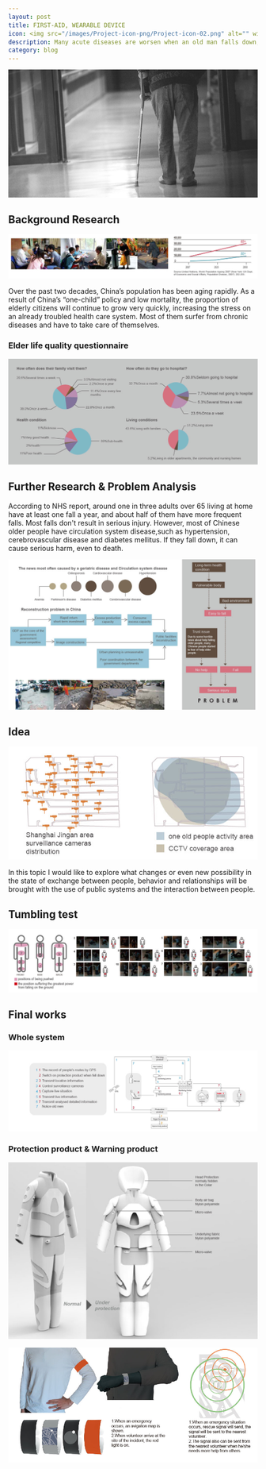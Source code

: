 ```yaml
---
layout: post
title: FIRST-AID, WEARABLE DEVICE
icon: <img src="/images/Project-icon-png/Project-icon-02.png" alt="" width="50"/>
description: Many acute diseases are worsen when an old man falls down, an example is cerebral hemorrhage. This is the most urgent time, but they cannot ask for help. In order to provide them with first add and to bridge the gap between people who need help and those who offer a hand, this set of wearable device is needed.
category: blog
---
```

![Git Bash](/FirstAid-img/FirstAid-img-01.jpg)
## Background Research

![Git Bash](/FirstAid-img/FirstAid-img-02.jpg)

Over the past two decades, China’s population has been aging rapidly. As a result of China’s “one-child” policy and low mortality, the proportion of elderly citizens will continue to grow very quickly, increasing the stress on an already troubled health care system. Most of them surfer from chronic diseases and have to take care of themselves.

### Elder life quality questionnaire
![Git Bash](/FirstAid-img/FirstAid-img-03.jpg)

## Further Research & Problem Analysis

According to NHS report, around one in three adults over 65 living at home have at least one fall a year, and about half of them have more frequent falls. Most falls don't result in serious injury. However, most of Chinese older people have circulation system disease,such as hypertension, cerebrovascular disease and diabetes mellitus. If they fall down, it can cause serious harm, even to death.

![Git Bash](/FirstAid-img/FirstAid-img-04.jpg)
## Idea
![Git Bash](/FirstAid-img/FirstAid-img-05.jpg)

In this topic I would like to explore what changes or even new possibility in the state of exchange between people, behavior and relationships will be brought with the use of public systems and the interaction between people.

## Tumbling test
![Git Bash](/FirstAid-img/FirstAid-img-06.jpg)

## Final works
### Whole system
![Git Bash](/FirstAid-img/FirstAid-img-07.jpg)

### Protection product & Warning product
![Git Bash](/FirstAid-img/FirstAid-img-08.jpg)

![Git Bash](/FirstAid-img/FirstAid-img-09.jpg)
